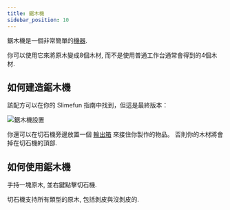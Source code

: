 ```yaml
---
title: 鋸木機
sidebar_position: 10
---
```


鋸木機是一個非常簡單的[機器](/docs/Slimefun/Basic-Machines).

你可以使用它來將原木變成8個木材, 而不是使用普通工作台通常會得到的4個木材.

## 如何建造鋸木機

該配方可以在你的 Slimefun 指南中找到，但這是最終版本：

![鋸木機設置](https://raw.githubusercontent.com/TheBusyBiscuit/Slimefun4-Wiki/master/images/multiblock-table-saw.png)

你還可以在切石機旁邊放置一個 [輸出箱](Output-Chest) 來接住你製作的物品。 否則你的木材將會掉在切石機的頂部.

## 如何使用鋸木機

手持一塊原木, 並右鍵點擊切石機.

切石機支持所有類型的原木, 包括剝皮與沒剝皮的.
